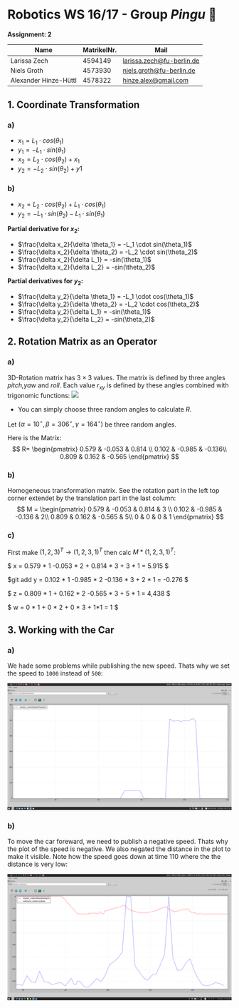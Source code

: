 # Robotics WS 16/17 - Group _Pingu_ 🐧

__Assignment: 2__

|  Name                      | MatrikelNr.   | Mail                       |
|----------------------------|---------------|----------------------------|
| Larissa Zech               | 4594149       | larissa.zech@fu-berlin.de  |
| Niels Groth                | 4573930       | niels.groth@fu-berlin.de   |
| Alexander Hinze-Hüttl      | 4578322       | hinze.alex@gmail.com       |

## 1. Coordinate Transformation
### a)

* $x_1 = L_1 \cdot cos(\theta_1)$
* $y_1 = -L_1 \cdot sin(\theta_1)$
* $x_2 = L_2 \cdot cos(\theta_2) + x_1$
* $y_2 = -L_2 \cdot sin(\theta_2) + y1$


### b)

* $x_2 = L_2 \cdot cos(\theta_2) + L_1 \cdot  cos(\theta_1)$
* $y_2 = -L_1 \cdot sin(\theta_2) - L_1 \cdot sin(\theta_1)$

__Partial derivative for $x_2$:__
* $\frac{\delta x_2}{\delta \theta_1} = -L_1 \cdot sin(\theta_1)$
* $\frac{\delta x_2}{\delta \theta_2} = -L_2 \cdot sin(\theta_2)$
* $\frac{\delta x_2}{\delta L_1} = -sin(\theta_1)$
* $\frac{\delta x_2}{\delta L_2} = -sin(\theta_2)$

__Partial derivatives for $y_2$:__
* $\frac{\delta y_2}{\delta \theta_1} = -L_1 \cdot cos(\theta_1)$
* $\frac{\delta y_2}{\delta \theta_2} = -L_2 \cdot cos(\theta_2)$
* $\frac{\delta y_2}{\delta L_1} = -sin(\theta_1)$
* $\frac{\delta y_2}{\delta L_2} = -sin(\theta_2)$


## 2. Rotation Matrix as an Operator
### a)
3D-Rotation matrix has $3\times3$ values. The matrix is defined by three angles _pitch,yaw_ and _roll_. Each value $r_{xy}$ is defined by these angles combined with trigonomic functions:
![](http://msl.cs.uiuc.edu/planning/img822.gif)
* You can simply choose three random angles to calculate $R$.


Let $(\alpha = 10^\circ, \beta = 306^\circ, \gamma = 164^\circ)$ be three random angles.

Here is the Matrix:
$$
R= \begin{pmatrix}
0.579 & -0.053 & 0.814 \\
0.102 & -0.985 & -0.136\\
0.809 & 0.162 & -0.565
\end{pmatrix}
$$

### b)
Homogeneous transformation matrix. See the rotation part in the left top corner
extendet by the translation part in the last column:
$$
M = \begin{pmatrix}
0.579 & -0.053 & 0.814 & 3 \\
0.102 & -0.985 & -0.136 & 2\\
0.809 & 0.162 & -0.565 & 5\\
0 & 0 & 0 & 1
\end{pmatrix}
$$

### c)
First make $(1,2,3)^T \rightarrow (1,2,3,1)^T$ then calc $M * (1,2,3,1)^T$:

$
x = 0.579 * 1 -0.053 * 2 + 0.814 * 3 + 3 * 1 = 5.915
$

$git add
y = 0.102 * 1 -0.985 * 2  -0.136 * 3 + 2 * 1 = -0.276
$

$
z = 0.809 * 1 + 0.162 * 2 -0.565 * 3 + 5 * 1 = 4,438
$

$
w = 0 * 1 + 0 * 2 + 0 * 3 + 1*1 = 1
$

## 3. Working with the Car
### a)
We hade some problems while publishing the new speed. Thats why we set the speed to `1000` instead of `500`:

![](Screenshot_2016-11-14_16-17-44.png)

### b)
To move the car foreward, we need to publish a negative speed. Thats why the plot of the speed is negative. We also negated the distance in the plot to make it visible. Note how the speed goes down at time 110 where the the distance is very low:

![](Screenshot_2016-11-14_17-23-06.png)

